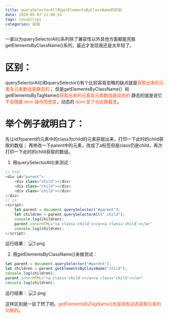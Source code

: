 ```yaml
---
title: querySelectorAll和getElementsByClassName的区别
date: 2020-05-07 21:00:55
tags: JavaScript
categories: 前端
---
```

一直以为querySelectorAll()系列除了兼容性以外其他方面都能完胜getElementsByClassName()系列，最近才发现我还是太年轻了。
# 区别：
querySelectorAll()和querySelector()有个比较容易忽略的缺点就是<font color="#f40">获取出来的元素及元素数组是静态的</font>；
但是getElementsByClassName(）和getElementsByTagName()<font color="#f40">获取出来的元素及元素数组是动态的</font>
静态的就是说它<font color="#f40">不会随着 dom 操作而改变</font>，动态的 <font color="#f40">dom 变了也会跟着变</font>。
<!-- more -->
# 举个例子就明白了：
先让id为parent的元素中的class为child的元素获取出来，打印一下此时的child获取的数组；
再修改一下parent中的元素，改成了a标签但是class仍是child，再次打印一下此时的child获取的数组。
1. 用querySelectorAll()来测试：
```js
// html
<div id="parent">
    <div class="child"></div>
    <div class="child"></div>
    <div class="child"></div>
</div>
// js
<script>
    let parent = document.querySelector("#parent");
    let children = parent.querySelectorAll(".child");
    console.log(children);
    parent.innerHTML="<a class='child'></a><a class='child'></a>"
    console.log(children);
</script>
```
运行结果：
![1.png](1.png)

2. 用getElementsByClassName()来做测试：
```js
let parent = document.querySelector("#parent");
let children = parent.getElementsByClassName("child");
console.log(children);
parent.innerHTML="<a class='child'></a><a class='child'></a>"
console.log(children);
```
运行结果：
![2.png](2.png)

这样区别就一目了然了吧。<font color="#f40">getElementsByTagName()也是具有动态获取元素的功能的</font>。
